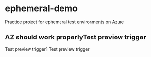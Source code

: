 # ephemeral-demo
 Practice project for ephemeral test environments on Azure
## AZ should work properlyTest preview trigger
Test preview trigger1
Test preview trigger
